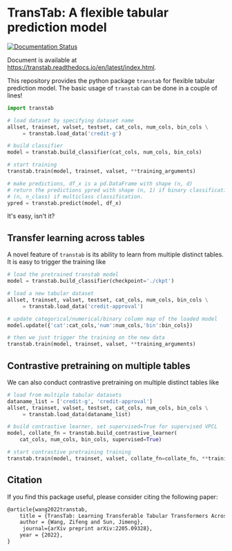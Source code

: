 # TransTab: A flexible tabular prediction model

[![Documentation Status](https://readthedocs.org/projects/transtab/badge/?version=latest)](https://transtab.readthedocs.io/en/latest/?badge=latest)


Document is available at https://transtab.readthedocs.io/en/latest/index.html.

This repository provides the python package `transtab` for flexible tabular prediction model. The basic usage of `transtab` can be done in a couple of lines!

```python
import transtab

# load dataset by specifying dataset name
allset, trainset, valset, testset, cat_cols, num_cols, bin_cols \
     = transtab.load_data('credit-g')

# build classifier
model = transtab.build_classifier(cat_cols, num_cols, bin_cols)

# start training
transtab.train(model, trainset, valset, **training_arguments)

# make predictions, df_x is a pd.DataFrame with shape (n, d)
# return the predictions ypred with shape (n, 1) if binary classification;
# (n, n_class) if multiclass classification.
ypred = transtab.predict(model, df_x)
```

It's easy, isn't it?



## Transfer learning across tables

A novel feature of `transtab` is its ability to learn from multiple distinct tables. It is easy to trigger the training like

```python
# load the pretrained transtab model
model = transtab.build_classifier(checkpoint='./ckpt')

# load a new tabular dataset
allset, trainset, valset, testset, cat_cols, num_cols, bin_cols \
     = transtab.load_data('credit-approval')

# update categorical/numerical/binary column map of the loaded model
model.update({'cat':cat_cols,'num':num_cols,'bin':bin_cols})

# then we just trigger the training on the new data
transtab.train(model, trainset, valset, **training_arguments)
```



## Contrastive pretraining on multiple tables

We can also conduct contrastive pretraining on multiple distinct tables like

```python
# load from multiple tabular datasets
dataname_list = ['credit-g', 'credit-approval']
allset, trainset, valset, testset, cat_cols, num_cols, bin_cols \
     = transtab.load_data(dataname_list)

# build contrastive learner, set supervised=True for supervised VPCL
model, collate_fn = transtab.build_contrastive_learner(
    cat_cols, num_cols, bin_cols, supervised=True)

# start contrastive pretraining training
transtab.train(model, trainset, valset, collate_fn=collate_fn, **training_arguments)
```

## Citation

If you find this package useful, please consider citing the following paper:

```latex
@article{wang2022transtab,
	title = {TransTab: Learning Transferable Tabular Transformers Across Tables},
	author = {Wang, Zifeng and Sun, Jimeng},
     journal={arXiv preprint arXiv:2205.09328},
	year = {2022},
}
```
